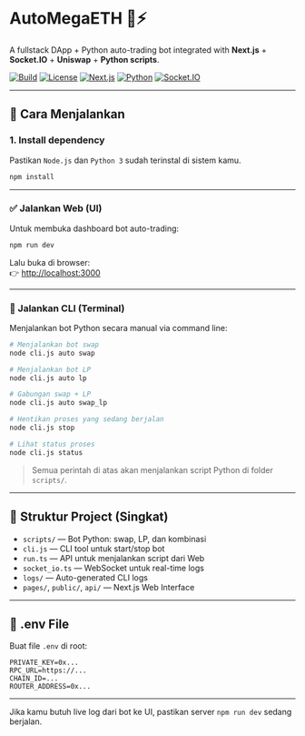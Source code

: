 # AutoMegaETH 🐍⚡

A fullstack DApp + Python auto-trading bot integrated with **Next.js** + **Socket.IO** + **Uniswap** + **Python scripts**.

[![Build](https://img.shields.io/badge/build-passing-brightgreen)]() [![License](https://img.shields.io/badge/license-MIT-blue.svg)]() [![Next.js](https://img.shields.io/badge/next.js-13%2B-black)]() [![Python](https://img.shields.io/badge/python-3.10%2B-blue)]() [![Socket.IO](https://img.shields.io/badge/socket.io-integrated-lightgrey)]()

---

## 🚀 Cara Menjalankan

### 1. Install dependency

Pastikan `Node.js` dan `Python 3` sudah terinstal di sistem kamu.

```bash
npm install
```

---

### ✅ Jalankan Web (UI)

Untuk membuka dashboard bot auto-trading:

```bash
npm run dev
```

Lalu buka di browser:  
👉 [http://localhost:3000](http://localhost:3000)

---

### 🧠 Jalankan CLI (Terminal)

Menjalankan bot Python secara manual via command line:

```bash
# Menjalankan bot swap
node cli.js auto swap

# Menjalankan bot LP
node cli.js auto lp

# Gabungan swap + LP
node cli.js auto swap_lp

# Hentikan proses yang sedang berjalan
node cli.js stop

# Lihat status proses
node cli.js status
```

> Semua perintah di atas akan menjalankan script Python di folder `scripts/`.

---

## 📁 Struktur Project (Singkat)

- `scripts/` — Bot Python: swap, LP, dan kombinasi  
- `cli.js` — CLI tool untuk start/stop bot  
- `run.ts` — API untuk menjalankan script dari Web  
- `socket_io.ts` — WebSocket untuk real-time logs  
- `logs/` — Auto-generated CLI logs  
- `pages/`, `public/`, `api/` — Next.js Web Interface

---

## 📄 .env File

Buat file `.env` di root:

```env
PRIVATE_KEY=0x...
RPC_URL=https://...
CHAIN_ID=...
ROUTER_ADDRESS=0x...
```

---

Jika kamu butuh live log dari bot ke UI, pastikan server `npm run dev` sedang berjalan.
